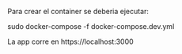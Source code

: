 Para crear el container se deberia ejecutar:

sudo docker-compose -f docker-compose.dev.yml

La app corre en https://localhost:3000